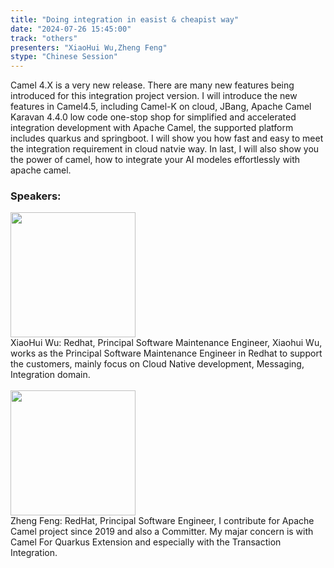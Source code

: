 ```yaml
---
title: "Doing integration in easist & cheapist way"
date: "2024-07-26 15:45:00" 
track: "others"
presenters: "XiaoHui Wu,Zheng Feng"
stype: "Chinese Session"
---
```

Camel 4.X is a very new release. There are many new features being introduced for this integration project version. I will introduce the new features in Camel4.5, including Camel-K on cloud, JBang, Apache Camel Karavan 4.4.0 low code one-stop shop for simplified and accelerated integration development with Apache Camel, the supported platform includes quarkus and springboot. I will show you how fast and easy to meet the integration requirement in cloud natvie way. In last, I will also show you the power of camel, how to integrate your AI modeles effortlessly with apache camel. 
 ### Speakers: 
 <img src="https://sessionize.com/image/e988-400o400o1-HeJc6unYc27myQAbSfqTs3.jpg" width="200" /><br>XiaoHui Wu: Redhat, Principal Software Maintenance Engineer, Xiaohui Wu, works as the  Principal Software Maintenance Engineer in Redhat to support the customers, mainly focus on Cloud Native development, Messaging, Integration domain.
 <br><br><img src="https://sessionize.com/image/c3d2-400o400o1-4VS9GCsD5SU6srWo5bGoRp.jpg" width="200" /><br>Zheng Feng: RedHat, Principal Software Engineer, I contribute for Apache Camel project since 2019 and also a Committer. My majar concern is with Camel For Quarkus Extension and especially with the Transaction Integration. 
 <br><br>